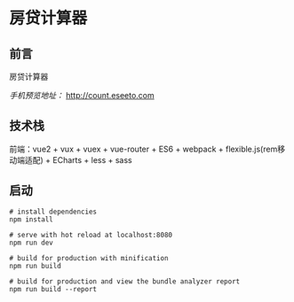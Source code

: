 # 房贷计算器
## 前言 ##
房贷计算器

*手机预览地址：* http://count.eseeto.com
## 技术栈 ##

前端：vue2 + vux + vuex + vue-router + ES6 + webpack + flexible.js(rem移动端适配) + ECharts + less + sass
 

## 启动 ##

    # install dependencies
	npm install

	# serve with hot reload at localhost:8080
	npm run dev

	# build for production with minification
	npm run build

	# build for production and view the bundle analyzer report
	npm run build --report